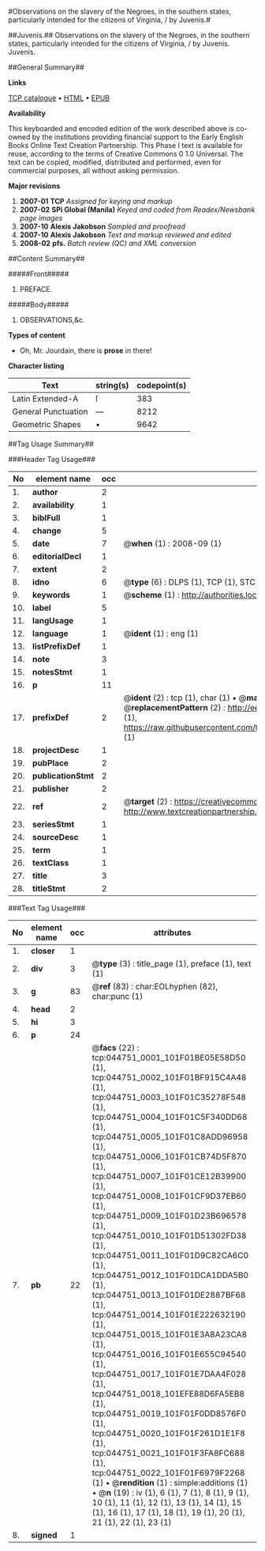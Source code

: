 #Observations on the slavery of the Negroes, in the southern states, particularly intended for the citizens of Virginia, / by Juvenis.#

##Juvenis.##
Observations on the slavery of the Negroes, in the southern states, particularly intended for the citizens of Virginia, / by Juvenis.
Juvenis.

##General Summary##

**Links**

[TCP catalogue](http://www.ota.ox.ac.uk/tcp/)  • 
[HTML](http://tei.it.ox.ac.uk/tcp/Texts-HTML/free/N34/N34162.html)  • 
[EPUB](http://tei.it.ox.ac.uk/tcp/Texts-EPUB/free/N34/N34162.epub)

**Availability**

This keyboarded and encoded edition of the
	       work described above is co-owned by the institutions
	       providing financial support to the Early English Books
	       Online Text Creation Partnership. This Phase I text is
	       available for reuse, according to the terms of Creative
	       Commons 0 1.0 Universal. The text can be copied,
	       modified, distributed and performed, even for
	       commercial purposes, all without asking permission.

**Major revisions**

1. __2007-01__ __TCP__ *Assigned for keying and markup*
1. __2007-02__ __SPi Global (Manila)__ *Keyed and coded from Readex/Newsbank page images*
1. __2007-10__ __Alexis Jakobson__ *Sampled and proofread*
1. __2007-10__ __Alexis Jakobson__ *Text and markup reviewed and edited*
1. __2008-02__ __pfs.__ *Batch review (QC) and XML conversion*

##Content Summary##

#####Front#####

1. PREFACE.

#####Body#####

1. OBSERVATIONS,&c.

**Types of content**

  * Oh, Mr. Jourdain, there is **prose** in there!

**Character listing**


|Text|string(s)|codepoint(s)|
|---|---|---|
|Latin Extended-A|ſ|383|
|General Punctuation|—|8212|
|Geometric Shapes|▪|9642|

##Tag Usage Summary##

###Header Tag Usage###

|No|element name|occ|attributes|
|---|---|---|---|
|1.|__author__|2||
|2.|__availability__|1||
|3.|__biblFull__|1||
|4.|__change__|5||
|5.|__date__|7| @__when__ (1) : 2008-09 (1)|
|6.|__editorialDecl__|1||
|7.|__extent__|2||
|8.|__idno__|6| @__type__ (6) : DLPS (1), TCP (1), STC (1), NOTIS (1), IMAGE-SET (1), EVANS-CITATION (1)|
|9.|__keywords__|1| @__scheme__ (1) : http://authorities.loc.gov/ (1)|
|10.|__label__|5||
|11.|__langUsage__|1||
|12.|__language__|1| @__ident__ (1) : eng (1)|
|13.|__listPrefixDef__|1||
|14.|__note__|3||
|15.|__notesStmt__|1||
|16.|__p__|11||
|17.|__prefixDef__|2| @__ident__ (2) : tcp (1), char (1)  •  @__matchPattern__ (2) : ([0-9\-]+):([0-9IVX]+) (1), (.+) (1)  •  @__replacementPattern__ (2) : http://eebo.chadwyck.com/downloadtiff?vid=$1&page=$2 (1), https://raw.githubusercontent.com/textcreationpartnership/Texts/master/tcpchars.xml#$1 (1)|
|18.|__projectDesc__|1||
|19.|__pubPlace__|2||
|20.|__publicationStmt__|2||
|21.|__publisher__|2||
|22.|__ref__|2| @__target__ (2) : https://creativecommons.org/publicdomain/zero/1.0/ (1), http://www.textcreationpartnership.org/docs/. (1)|
|23.|__seriesStmt__|1||
|24.|__sourceDesc__|1||
|25.|__term__|1||
|26.|__textClass__|1||
|27.|__title__|3||
|28.|__titleStmt__|2||


###Text Tag Usage###

|No|element name|occ|attributes|
|---|---|---|---|
|1.|__closer__|1||
|2.|__div__|3| @__type__ (3) : title_page (1), preface (1), text (1)|
|3.|__g__|83| @__ref__ (83) : char:EOLhyphen (82), char:punc (1)|
|4.|__head__|2||
|5.|__hi__|3||
|6.|__p__|24||
|7.|__pb__|22| @__facs__ (22) : tcp:044751_0001_101F01BE05E58D50 (1), tcp:044751_0002_101F01BF915C4A48 (1), tcp:044751_0003_101F01C35278F548 (1), tcp:044751_0004_101F01C5F340DD68 (1), tcp:044751_0005_101F01C8ADD96958 (1), tcp:044751_0006_101F01CB74D5F870 (1), tcp:044751_0007_101F01CE12B39900 (1), tcp:044751_0008_101F01CF9D37EB60 (1), tcp:044751_0009_101F01D23B696578 (1), tcp:044751_0010_101F01D51302FD38 (1), tcp:044751_0011_101F01D9C82CA6C0 (1), tcp:044751_0012_101F01DCA1DDA5B0 (1), tcp:044751_0013_101F01DE2887BF68 (1), tcp:044751_0014_101F01E222632190 (1), tcp:044751_0015_101F01E3A8A23CA8 (1), tcp:044751_0016_101F01E655C94540 (1), tcp:044751_0017_101F01E7DAA4F028 (1), tcp:044751_0018_101EFE88D6FA5EB8 (1), tcp:044751_0019_101F01F0DD8576F0 (1), tcp:044751_0020_101F01F261D1E1F8 (1), tcp:044751_0021_101F01F3FA8FC688 (1), tcp:044751_0022_101F01F6979F2268 (1)  •  @__rendition__ (1) : simple:additions (1)  •  @__n__ (19) : iv (1), 6 (1), 7 (1), 8 (1), 9 (1), 10 (1), 11 (1), 12 (1), 13 (1), 14 (1), 15 (1), 16 (1), 17 (1), 18 (1), 19 (1), 20 (1), 21 (1), 22 (1), 23 (1)|
|8.|__signed__|1||
